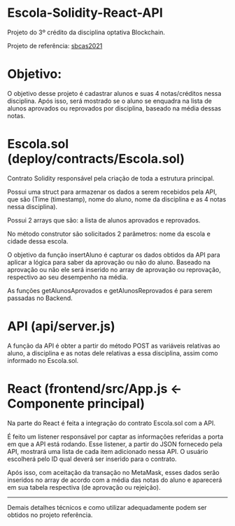 # Escola-Solidity-React-API
 Projeto do 3º crédito da disciplina optativa Blockchain.

Projeto de referência: [sbcas2021](https://github.com/lifuesc/sbcas2021)

# Objetivo:

O objetivo desse projeto é cadastrar alunos e suas 4 notas/créditos nessa disciplina. Após isso, será mostrado se o aluno se enquadra na lista de alunos aprovados ou reprovados por disciplina, baseado na média dessas notas.

# Escola.sol (deploy/contracts/Escola.sol)

Contrato Solidity responsável pela criação de toda a estrutura principal.

Possui uma struct para armazenar os dados a serem recebidos pela API, que são (Time (timestamp), nome do aluno, nome da disciplina e as 4 notas nessa disciplina).

Possui 2 arrays que são: a lista de alunos aprovados e reprovados.

No método construtor são solicitados 2 parâmetros: nome da escola e cidade dessa escola. 

O objetivo da função insertAluno é capturar os dados obtidos da API para aplicar a lógica para saber da aprovação ou não do aluno. Baseado na aprovação ou não ele será inserido no array de aprovação ou reprovação, respectivo ao seu desempenho na média.

As funções getAlunosAprovados e getAlunosReprovados é para serem passadas no Backend.

# API (api/server.js)

A função da API é obter a partir do método POST as variáveis relativas ao aluno, a disciplina e as notas dele relativas a essa disciplina, assim como informado no Escola.sol.

# React (frontend/src/App.js <- Componente principal)

Na parte do React é feita a integração do contrato Escola.sol com a API.

É feito um listener responsável por captar as informações referidas a porta em que a API está rodando. Esse listener, a partir do JSON fornecedo pela API, mostrará uma lista de cada item adicionado nessa API. O usuário escolherá pelo ID qual deverá ser inserido para o contrato.

Após isso, com aceitação da transação no MetaMask, esses dados serão inseridos no array de acordo com a média das notas do aluno e aparecerá em sua tabela respectiva (de aprovação ou rejeição).

---

Demais detalhes técnicos e como utilizar adequadamente podem ser obtidos no projeto referência.
